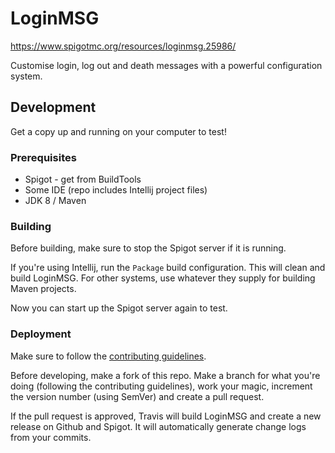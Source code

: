 # LoginMSG
https://www.spigotmc.org/resources/loginmsg.25986/

Customise login, log out and death messages with a powerful configuration system.

## Development
Get a copy up and running on your computer to test!

### Prerequisites
 - Spigot - get from BuildTools
 - Some IDE (repo includes Intellij project files)
 - JDK 8 / Maven

### Building
Before building, make sure to stop the Spigot server if it is running.

If you're using Intellij, run the `Package` build configuration. This will clean and build LoginMSG. For other systems,
use whatever they supply for building Maven projects.

Now you can start up the Spigot server again to test.

### Deployment

Make sure to follow the [contributing guidelines](.github/CONTRIBUTING.md).

Before developing, make a fork of this repo. Make a branch for what you're doing (following the contributing guidelines),
work your magic, increment the version number (using SemVer) and create a pull request.

If the pull request is approved, Travis will build LoginMSG and create a new release on Github and Spigot. It will
automatically generate change logs from your commits.